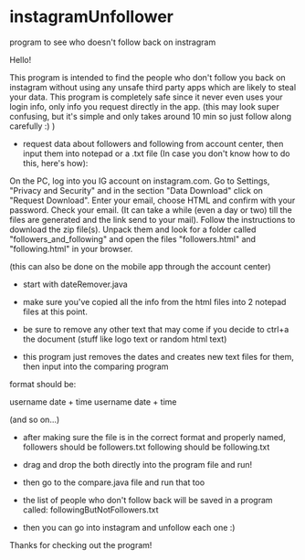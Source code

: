 # instagramUnfollower
program to see who doesn't follow back on instragram

Hello!

This program is intended to find the people who don't follow you back on instagram without using
any unsafe third party apps which are likely to steal your data. This program is completely safe since it
never even uses your login info, only info you request directly in the app.
(this may look super confusing, but it's simple and only takes around 10 min so just follow along carefully :) )


- request data about followers and following from account center, then input them into notepad or a .txt file
(In case you don't know how to do this, here's how):

On the PC, log into you IG account on instagram.com.
Go to Settings, "Privacy and Security" and in the section "Data Download" click on "Request Download".
Enter your email, choose HTML and confirm with your password.
Check your email. (It can take a while (even a day or two) till the files are generated and the link send to your mail).
Follow the instructions to download the zip file(s).
Unpack them and look for a folder called "followers_and_following" and open the files "followers.html" and "following.html" in your browser.

(this can also be done on the mobile app through the account center)


- start with dateRemover.java

- make sure you've copied all the info from the html files into 2 notepad files at this point.

- be sure to remove any other text that may come if you decide to ctrl+a
the document (stuff like logo text or random html text)

- this program just removes the dates and creates new text files for them, then input into the comparing program


format should be:

username
date + time
username
date + time

(and so on...)


- after making sure the file is in the correct format and properly named,
      followers should be followers.txt
      following should be following.txt
- drag and drop the both directly into the program file and run!

- then go to the compare.java file and run that too

- the list of people who don't follow back will be saved in a program called: followingButNotFollowers.txt
- then you can go into instagram and unfollow each one :)

Thanks for checking out the program!
